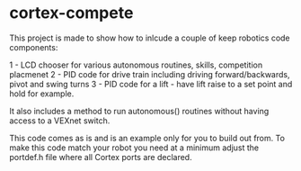# cortex-compete

This project is made to show how to inlcude a couple of keep robotics code components:

1 - LCD chooser for various autonomous routines, skills, competition placmenet
2 - PID code for drive train including driving forward/backwards, pivot and swing turns
3 - PID code for a lift - have lift raise to a set point and hold for example.

It also includes a method to run autonomous() routines without having access to a VEXnet switch.

This code comes as is and is an example only for you to build out from.  To make this code match your robot you need at a minimum adjust the portdef.h file where all Cortex ports are declared. 
